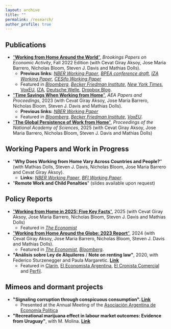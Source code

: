 ```yaml
---
layout: archive
title: ""
permalink: /research/
author_profile: true
---
```

## Publications
* ["**Working from Home Around the World**"](https://www.brookings.edu/wp-content/uploads/2022/09/BPEA-FA22_WEB_Aksoy-et-al.pdf), *Brookings Papers on Economic Activity*, Fall 2022 Edition (with Cevat Giray Aksoy, Jose Maria Barrero, Nicholas Bloom, Steven J. Davis and Mathias Dolls).
  * **Previous links:** [*NBER Working Paper*](https://www.nber.org/papers/w30446), [*BPEA conference draft*](https://www.brookings.edu/wp-content/uploads/2022/09/Aksoy-et-al-Conference-Draft-BPEA-FA22.pdf), [*IZA Working Paper*](https://www.iza.org/publications/dp/15540/working-from-home-around-the-world), [*CESifo Working Paper*](https://www.cesifo.org/en/publikationen/2022/working-paper/working-home-around-world)
  * Featured in [*Bloomberg*](https://www.bloomberg.com/news/articles/2022-09-08/work-from-home-is-loved-worldwide-even-if-wall-street-hates-it?leadSource=uverify%20wall), [*Becker Friedman Institute*](https://bfi.uchicago.edu/insight/finding/working-from-home-around-the-world/), [*New York Times*](https://www.nytimes.com/2022/11/30/opinion/covid-pandemic-cities-future.html), [VoxEU](https://cepr.org/voxeu/columns/working-home-around-world), [IZA](https://wol.iza.org/opinions/working-from-home-around-the-world), [Deutsche Welle](https://www.dw.com/en/why-companies-want-workers-to-return-to-work/a-63194277), [Dropbox Blog](https://blog.dropbox.com/topics/work-culture/studies-prove-we-are-productive-working-from-home).
* ["**Time Savings When Working from Home**"](https://www.aeaweb.org/articles?id=10.1257/pandp.20231013), *AEA Papers and Proceedings*, 2023 (with Cevat Giray Aksoy, Jose Maria Barrero, Nicholas Bloom, Steven J. Davis and Mathias Dolls).
  * **Previous links:** [*NBER Working Paper*](https://www.nber.org/papers/w30866)
  * Featured in [*Bloomberg*](https://www.bloomberg.com/news/articles/2023-01-23/remote-work-saves-global-commuters-72-minutes-a-day-study-finds), [*Becker Friedman Institute*](https://bfi.uchicago.edu/insight/finding/time-savings-when-working-from-home/), [*VoxEU*](https://cepr.org/voxeu/columns/commute-time-savings-when-working-home).
* ["**The Global Persistence of Work from Home**"](https://www.pnas.org/doi/10.1073/pnas.2509892122), *Proceedings of the National Academy of Sciences*, 2025 (with Cevat Giray Aksoy, Jose Maria Barrero, Nicholas Bloom, Steven J. Davis and Mathias Dolls)


## Working Papers and Work in Progress
* "**Why Does Working from Home Vary Across Countries and People?**" (with Mathias Dolls, Steven J. Davis, Nicholas Bloom, Jose Maria Barrero and Cevat Giray Aksoy).
  * **Links:** [*NBER Working Paper*](https://www.nber.org/system/files/working_papers/w32374/w32374.pdf), [*BFI Working Paper*](https://bfi.uchicago.edu/wp-content/uploads/2024/04/BFI_WP_2024-47.pdf).
* "**Remote Work and Child Penalties**" (slides available upon request)

## Policy Reports
* ["**Working from Home in 2025: Five Key Facts**"](https://siepr.stanford.edu/publications/essay/working-home-2025-five-key-facts), 2025 (with Cevat Giray Aksoy, Jose Maria Barrero, Nicholas Bloom, Steven J. Davis and Mathias Dolls)
  * Featured in [*The Economist*](https://www.economist.com/finance-and-economics/2025/04/21/unlike-everyone-else-americans-and-britons-still-shun-the-office)
* ["**Working from Home Around the Globe: 2023 Report**"](https://wfhresearch.com/wp-content/uploads/2023/06/GSWA-2023.pdf), 2024 (with Cevat Giray Aksoy, Jose Maria Barrero, Nicholas Bloom, Steven J. Davis and Mathias Dolls).
  * Featured in [*The Economist*](https://www.economist.com/business/2023/07/10/the-fight-over-working-from-home-goes-global), [*Bloomberg*](https://www.bloomberg.com/news/articles/2023-07-19/brits-are-working-from-home-more-than-rest-of-europe).
* **"Análisis sobre Ley de Alquileres** / **Note on renting law"**, 2020, with Federico Sturzenegger and Paula Margaretic. [**Link**](https://uploads.strikinglycdn.com/files/a5b4c462-d9b4-436a-a614-647a19055ad1/Ley_de_Alquiler%20(3).pdf)
  * Featured in [Clarín](https://www.clarin.com/economia/alquileres-temporarios-opcion-propietarios-efecto-nueva-ley-_0_WopSkv9yh.html), [El Economista Argentina](https://eleconomista.com.ar/economia/sturzenegger-confirmo-efecto-lipovetsky-cayo-oferta-subieron-precios-n38556), [El Cronista Comercial](https://www.cronista.com/apertura-negocio/realestate/Ley-de-alquileres-2020-con-la-nueva-norma-hay-menos-oferta-y-aumentaron-los-precios-20201014-0006.html) and [Perfil](https://www.perfil.com/noticias/economia/ley-de-alquileres-aumento-oferta-alquileres-temporarios.phtml).


## Mimeos and dormant projects
* **"Signaling corruption through conspicuous consumption". [Link](https://zaratepablo.github.io/files/SignalingCorruption.pdf)**
  * Presented at the Annual Meeting of the [Asociación Argentina de Economía Política](https://aaep.org.ar/) 
* **"Recreational marijuana effect in labour market outcomes: Evidence from Uruguay"**, with M. Molina. [**Link**](https://zaratepablo.github.io/files/MarijuanaUruguay.pdf)


